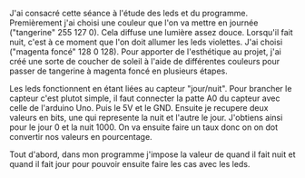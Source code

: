 
J'ai consacré cette séance à l'étude des leds et du programme. 
Premièrement j'ai choisi une couleur que l'on va mettre en journée ("tangerine" 255 127 0). Cela diffuse une lumière assez douce.
Lorsqu'il fait nuit, c'est à ce moment que l'on doit allumer les leds violettes. J'ai choisi ("magenta foncé" 128 0 128).
Pour apporter de l'esthétique au projet, j'ai créé une sorte de coucher de soleil à l'aide de différentes couleurs pour passer de tangerine à 
magenta foncé en plusieurs étapes. 

Les leds fonctionnent en étant liées au capteur "jour/nuit". 
Pour brancher le capteur c'est plutot simple, il faut connecter la patte A0 du capteur avec celle de l'arduino Uno. Puis le 5V et le GND.
Ensuite je recupere deux valeurs en bits, une qui represente la nuit et l'autre le jour. J'obtiens ainsi pour le jour 0 et la nuit 1000. 
On va ensuite faire un taux donc on on dot convertir nos valeurs en pourcentage. 

Tout d'abord, dans mon programme j'impose la valeur de quand il fait nuit et quand il fait jour pour pouvoir ensuite faire les cas avec les leds. 

